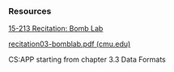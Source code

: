 ### Resources

[15-213 Recitation: Bomb Lab](https://www.cs.cmu.edu/afs/cs/academic/class/15213-s16/www/recitations/recitation04-bomblab-s16.pdf)

[recitation03-bomblab.pdf (cmu.edu)](https://www.cs.cmu.edu/~213/recitations/recitation03-bomblab.pdf)

CS:APP starting from chapter 3.3 Data Formats
